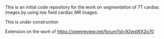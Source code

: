 This is an initial code repository for the work on segmentation of 7T cardiac images by using low field cardiac MR images.

This is under construction

Extension on the work of <https://openreview.net/forum?id=92wsWX2o70>